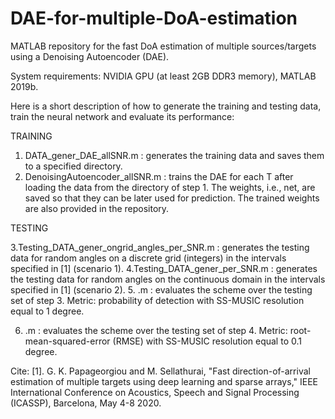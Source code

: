 # DAE-for-multiple-DoA-estimation
MATLAB repository for the fast DoA estimation of multiple sources/targets using a Denoising Autoencoder (DAE).

System requirements: NVIDIA GPU (at least 2GB DDR3 memory), MATLAB 2019b.

Here is a short description of how to generate the training and testing data, train the neural network and evaluate its performance:

TRAINING
1. DATA_gener_DAE_allSNR.m : generates the training data and saves them to a specified directory.
2. DenoisingAutoencoder_allSNR.m : trains the DAE for each T after loading the data from the directory of step 1. The weights, i.e., net, are saved so that they can be later used for prediction. The trained weights are also provided in the repository.

TESTING

3.Testing_DATA_gener_ongrid_angles_per_SNR.m : generates the testing data for random angles on a discrete grid (integers) in the intervals specified in [1] (scenario 1).
4.Testing_DATA_gener_per_SNR.m : generates the testing data for random angles on the continuous domain in the intervals specified in [1] (scenario 2).
5. .m : evaluates the scheme over the testing set of step 3. Metric: probability of detection with SS-MUSIC resolution equal to 1 degree.

6. .m : evaluates the scheme over the testing set of step 4. Metric: root-mean-squared-error (RMSE) with SS-MUSIC resolution equal to 0.1 degree.


Cite: [1]. G. K. Papageorgiou and M. Sellathurai, "Fast direction-of-arrival estimation of multiple targets using deep learning and sparse arrays," IEEE International Conference on Acoustics, Speech and Signal Processing (ICASSP), Barcelona, May 4-8 2020.
